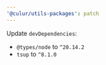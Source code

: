 ```yaml
---
'@culur/utils-packages': patch
---
```


Update `devDependencies`:

- `@types/node` to `^20.14.2`
- `tsup` to `^8.1.0`
